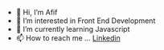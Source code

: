 - 👋 Hi, I’m Afif
- 👀 I’m interested in Front End Development 
- 🌱 I’m currently learning Javascript
- 📫 How to reach me ...
<a href="https://www.linkedin.com/in/afieif/" target="blank">Linkedin</a>
<!---
AFIEIF/AFIEIF is a ✨ special ✨ repository because its `README.md` (this file) appears on your GitHub profile.
You can click the Preview link to take a look at your changes.
--->
